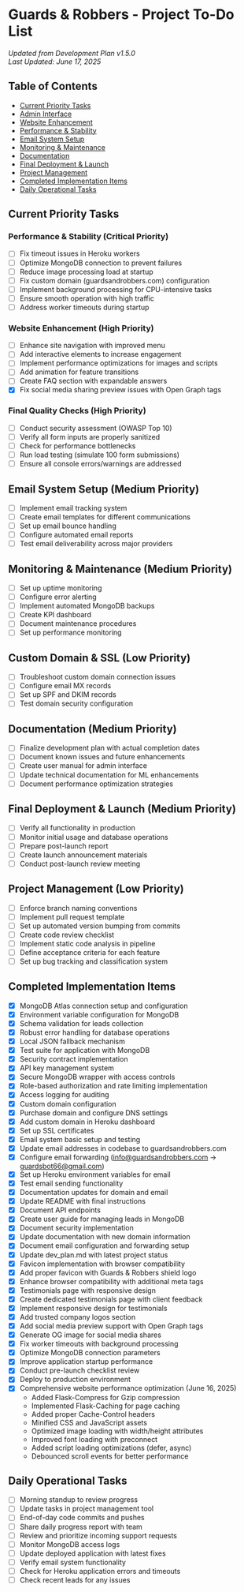 # Guards & Robbers - Project To-Do List

*Updated from Development Plan v1.5.0*  
*Last Updated: June 17, 2025*

## Table of Contents

- [Current Priority Tasks](#current-priority-tasks)
- [Admin Interface](#admin-interface)
- [Website Enhancement](#website-enhancement)
- [Performance & Stability](#performance--stability)
- [Email System Setup](#email-system-setup)
- [Monitoring & Maintenance](#monitoring--maintenance)
- [Documentation](#documentation)
- [Final Deployment & Launch](#final-deployment--launch)
- [Project Management](#project-management)
- [Completed Implementation Items](#completed-implementation-items)
- [Daily Operational Tasks](#daily-operational-tasks)

## Current Priority Tasks

### Performance & Stability (Critical Priority)
- [ ] Fix timeout issues in Heroku workers
- [ ] Optimize MongoDB connection to prevent failures
- [ ] Reduce image processing load at startup
- [ ] Fix custom domain (guardsandrobbers.com) configuration 
- [ ] Implement background processing for CPU-intensive tasks
- [ ] Ensure smooth operation with high traffic
- [ ] Address worker timeouts during startup

### Website Enhancement (High Priority)
- [ ] Enhance site navigation with improved menu
- [ ] Add interactive elements to increase engagement
- [ ] Implement performance optimizations for images and scripts
- [ ] Add animation for feature transitions
- [ ] Create FAQ section with expandable answers
- [x] Fix social media sharing preview issues with Open Graph tags

### Final Quality Checks (High Priority)
- [ ] Conduct security assessment (OWASP Top 10)
- [ ] Verify all form inputs are properly sanitized
- [ ] Check for performance bottlenecks
- [ ] Run load testing (simulate 100 form submissions)
- [ ] Ensure all console errors/warnings are addressed

## Email System Setup (Medium Priority)
- [ ] Implement email tracking system
- [ ] Create email templates for different communications
- [ ] Set up email bounce handling
- [ ] Configure automated email reports
- [ ] Test email deliverability across major providers

## Monitoring & Maintenance (Medium Priority)
- [ ] Set up uptime monitoring
- [ ] Configure error alerting
- [ ] Implement automated MongoDB backups
- [ ] Create KPI dashboard
- [ ] Document maintenance procedures
- [ ] Set up performance monitoring

## Custom Domain & SSL (Low Priority)
- [ ] Troubleshoot custom domain connection issues
- [ ] Configure email MX records
- [ ] Set up SPF and DKIM records
- [ ] Test domain security configuration

## Documentation (Medium Priority)
- [ ] Finalize development plan with actual completion dates
- [ ] Document known issues and future enhancements
- [ ] Create user manual for admin interface
- [ ] Update technical documentation for ML enhancements
- [ ] Document performance optimization strategies

## Final Deployment & Launch (Medium Priority)
- [ ] Verify all functionality in production
- [ ] Monitor initial usage and database operations
- [ ] Prepare post-launch report
- [ ] Create launch announcement materials
- [ ] Conduct post-launch review meeting

## Project Management (Low Priority)
- [ ] Enforce branch naming conventions
- [ ] Implement pull request template
- [ ] Set up automated version bumping from commits
- [ ] Create code review checklist
- [ ] Implement static code analysis in pipeline
- [ ] Define acceptance criteria for each feature
- [ ] Set up bug tracking and classification system

## Completed Implementation Items

- [x] MongoDB Atlas connection setup and configuration
- [x] Environment variable configuration for MongoDB
- [x] Schema validation for leads collection
- [x] Robust error handling for database operations
- [x] Local JSON fallback mechanism
- [x] Test suite for application with MongoDB
- [x] Security contract implementation
- [x] API key management system
- [x] Secure MongoDB wrapper with access controls
- [x] Role-based authorization and rate limiting implementation
- [x] Access logging for auditing
- [x] Custom domain configuration
- [x] Purchase domain and configure DNS settings
- [x] Add custom domain in Heroku dashboard
- [x] Set up SSL certificates
- [x] Email system basic setup and testing
- [x] Update email addresses in codebase to guardsandrobbers.com
- [x] Configure email forwarding (info@guardsandrobbers.com → guardsbot66@gmail.com)
- [x] Set up Heroku environment variables for email
- [x] Test email sending functionality
- [x] Documentation updates for domain and email
- [x] Update README with final instructions
- [x] Document API endpoints
- [x] Create user guide for managing leads in MongoDB
- [x] Document security implementation
- [x] Update documentation with new domain information
- [x] Document email configuration and forwarding setup
- [x] Update dev_plan.md with latest project status
- [x] Favicon implementation with browser compatibility
- [x] Add proper favicon with Guards & Robbers shield logo
- [x] Enhance browser compatibility with additional meta tags
- [x] Testimonials page with responsive design
- [x] Create dedicated testimonials page with client feedback
- [x] Implement responsive design for testimonials
- [x] Add trusted company logos section
- [x] Add social media preview support with Open Graph tags
- [x] Generate OG image for social media shares
- [x] Fix worker timeouts with background processing
- [x] Optimize MongoDB connection parameters
- [x] Improve application startup performance
- [x] Conduct pre-launch checklist review
- [x] Deploy to production environment
- [x] Comprehensive website performance optimization (June 16, 2025)
  - Added Flask-Compress for Gzip compression
  - Implemented Flask-Caching for page caching
  - Added proper Cache-Control headers
  - Minified CSS and JavaScript assets
  - Optimized image loading with width/height attributes
  - Improved font loading with preconnect
  - Added script loading optimizations (defer, async)
  - Debounced scroll events for better performance

## Daily Operational Tasks

- [ ] Morning standup to review progress
- [ ] Update tasks in project management tool
- [ ] End-of-day code commits and pushes
- [ ] Share daily progress report with team
- [ ] Review and prioritize incoming support requests
- [ ] Monitor MongoDB access logs
- [ ] Update deployed application with latest fixes
- [ ] Verify email system functionality
- [ ] Check for Heroku application errors and timeouts
- [ ] Check recent leads for any issues 